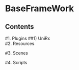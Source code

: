 BaseFrameWork
=============
Contents
--------
#1. Plugins
    ##1) UniRx      
#2. Resources

#3. Scenes

#4. Scripts
